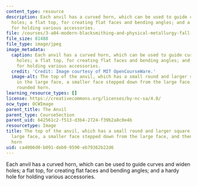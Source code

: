 ```yaml
---
content_type: resource
description: Each anvil has a curved horn, which can be used to guide curves and widen
  holes; a flat top, for creating flat faces and bending angles; and a hardy hole
  for holding various accessories.
file: /courses/3-a04-modern-blacksmithing-and-physical-metallurgy-fall-2008/ca4006d0b091deb09590eb79362b22d6_007.jpg
file_size: 81488
file_type: image/jpeg
image_metadata:
  caption: Each anvil has a curved horn, which can be used to guide curves and widen
    holes; a flat top, for creating flat faces and bending angles; and a hardy hole
    for holding various accessories.
  credit: 'Credit: Image courtesy of MIT OpenCourseWare.'
  image-alt: The top of the anvil, which has a small round and larger square hole
    in the large face, a smaller face stepped down from the large face, and then the
    rounded horn.
learning_resource_types: []
license: https://creativecommons.org/licenses/by-nc-sa/4.0/
ocw_type: OCWImage
parent_title: The Anvil
parent_type: CourseSection
parent_uid: 642561c2-f513-d3b4-2724-f39b2a8c0e4b
resourcetype: Image
title: The top of the anvil, which has a small round and larger square hole in the
  large face, a smaller face stepped down from the large face, and then the rounded
  horn
uid: ca4006d0-b091-deb0-9590-eb79362b22d6
---
```

Each anvil has a curved horn, which can be used to guide curves and widen holes; a flat top, for creating flat faces and bending angles; and a hardy hole for holding various accessories.